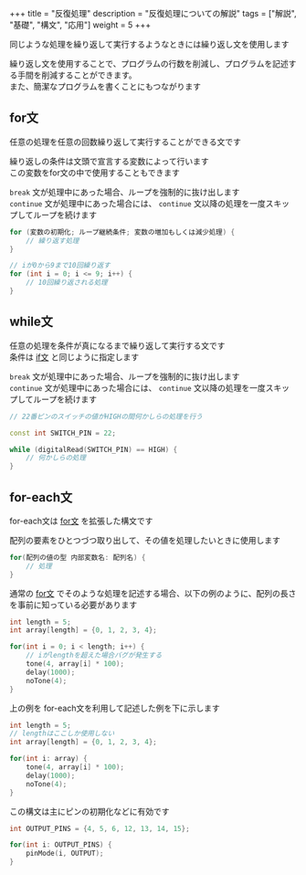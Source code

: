 +++
title = "反復処理"
description = "反復処理についての解説"
tags = ["解説", "基礎", "構文", "応用"]
weight = 5
+++

同じような処理を繰り返して実行するようなときには繰り返し文を使用します

繰り返し文を使用することで、プログラムの行数を削減し、プログラムを記述する手間を削減することができます。  
また、簡潔なプログラムを書くことにもつながります

## for文

任意の処理を任意の回数繰り返して実行することができる文です

繰り返しの条件は文頭で宣言する変数によって行います  
この変数をfor文の中で使用することもできます

`break` 文が処理中にあった場合、ループを強制的に抜け出します  
`continue` 文が処理中にあった場合には、 `continue` 文以降の処理を一度スキップしてループを続けます

```c++
for (変数の初期化; ループ継続条件; 変数の増加もしくは減少処理) {
    // 繰り返す処理
}

// iが0から9まで10回繰り返す
for (int i = 0; i <= 9; i++) {
    // 10回繰り返される処理
}
```

## while文

任意の処理を条件が真になるまで繰り返して実行する文です  
条件は [if文](/arduino言語解説/conditional-branch/#if文) と同じように指定します

`break` 文が処理中にあった場合、ループを強制的に抜け出します  
`continue` 文が処理中にあった場合には、 `continue` 文以降の処理を一度スキップしてループを続けます

```c++
// 22番ピンのスイッチの値がHIGHの間何かしらの処理を行う

const int SWITCH_PIN = 22;

while (digitalRead(SWITCH_PIN) == HIGH) {
    // 何かしらの処理
}
```

## for-each文

for-each文は [for文](#for文) を拡張した構文です

配列の要素をひとつづつ取り出して、その値を処理したいときに使用します

```c++
for(配列の値の型 内部変数名: 配列名) {
    // 処理
}
```

通常の [for文](#for文) でそのような処理を記述する場合、以下の例のように、配列の長さを事前に知っている必要があります

```c++
int length = 5;
int array[length] = {0, 1, 2, 3, 4};

for(int i = 0; i < length; i++) {
    // iがlengthを超えた場合バグが発生する
    tone(4, array[i] * 100);
    delay(1000);
    noTone(4);
}
```

上の例を for-each文を利用して記述した例を下に示します

```c++
int length = 5;
// lengthはここしか使用しない
int array[length] = {0, 1, 2, 3, 4};

for(int i: array) {
    tone(4, array[i] * 100);
    delay(1000);
    noTone(4);
}
```

この構文は主にピンの初期化などに有効です

```c++
int OUTPUT_PINS = {4, 5, 6, 12, 13, 14, 15};

for(int i: OUTPUT_PINS) {
    pinMode(i, OUTPUT);
}
```
